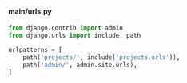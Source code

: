 ---
---

#### main/urls.py
```python
from django.contrib import admin
from django.urls import include, path

urlpatterns = [
    path('projects/', include('projects.urls')),
    path('admin/', admin.site.urls),
]
```


